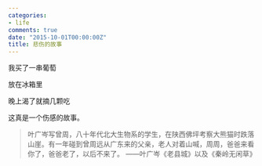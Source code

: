 ```yaml
---
categories:
- life
comments: true
date: "2015-10-01T00:00:00Z"
title: 悲伤的故事
---
```


我买了一串葡萄

放在冰箱里

晚上渴了就摘几颗吃

这真是一个伤感的故事。



> 叶广岑写曾周，八十年代北大生物系的学生，在陕西佛坪考察大熊猫时跌落山崖。有一年碰到曾周远从广东来的父亲，老人对着山喊，周周，爸爸来看你了，爸爸老了，以后不来了。
> ——叶广岑《老县城》以及《秦岭无闲草》




